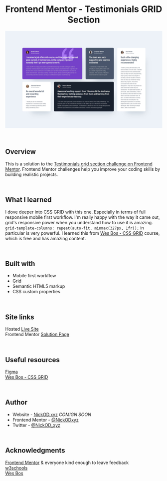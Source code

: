 <h1 align="center">Frontend Mentor - Testimonials GRID Section</h1>

<img src="https://github.com/NickODxyz/FM-testimonials-grid-section-main/blob/main/Preview2.JPG?raw=true" ></img>

<br>

## Overview

This is a solution to the [Testimonials grid section challenge on Frontend Mentor](https://www.frontendmentor.io/challenges/testimonials-grid-section-Nnw6J7Un7). Frontend Mentor challenges help you improve your coding skills by building realistic projects. 

<br>

## What I learned

I dove deeper into CSS GRID with this one. Especially in terms of full responsive mobile first workflow. I'm really happy with the way it came out, grid's responsive power when you understand how to use it is amazing. `grid-template-columns: repeat(auto-fit, minmax(327px, 1fr));` in particular is very powerful. I learned this from [Wes Bos - CSS GRID](https://cssgrid.io/) course, which is free and has amazing content.

<br>

## Built with

- Mobile first workflow
- Grid
- Semantic HTML5 markup
- CSS custom properties

<br>

## Site links
Hosted [Live Site](https://nickodxyz.github.io/FM-testimonials-grid-section-main/)
<br>
Frontend Mentor [Solution Page]()

<br>

## Useful resources

[Figma](https://www.figma.com)
<br>
[Wes Bos - CSS GRID](https://cssgrid.io/)

<br>

## Author

- Website - [NickOD.xyz](http://www.NickOD.xyz) <em>COMIGN SOON</em>
- Frontend Mentor - [@NickODxyz](https://www.frontendmentor.io/profile/NickODxyz)
- Twitter - [@NickOD_xyz](https://twitter.com/NickOD_xyz)

<br>

## Acknowledgments

[Frontend Mentor](https://www.frontendmentor.io/) & everyone kind enough to leave feedback
<br>
[w3schools](https://www.w3schools.com/)
<br>
[Wes Bos](https://wesbos.com/)